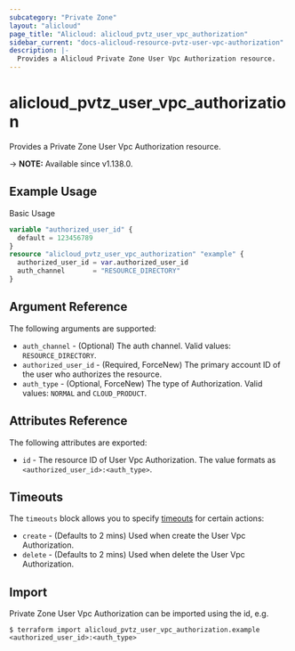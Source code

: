 ```yaml
---
subcategory: "Private Zone"
layout: "alicloud"
page_title: "Alicloud: alicloud_pvtz_user_vpc_authorization"
sidebar_current: "docs-alicloud-resource-pvtz-user-vpc-authorization"
description: |-
  Provides a Alicloud Private Zone User Vpc Authorization resource.
---
```


# alicloud_pvtz_user_vpc_authorization

Provides a Private Zone User Vpc Authorization resource.

-> **NOTE:** Available since v1.138.0.

## Example Usage

Basic Usage

```terraform
variable "authorized_user_id" {
  default = 123456789
}
resource "alicloud_pvtz_user_vpc_authorization" "example" {
  authorized_user_id = var.authorized_user_id
  auth_channel       = "RESOURCE_DIRECTORY"
}
```

## Argument Reference

The following arguments are supported:

* `auth_channel` - (Optional) The auth channel. Valid values: `RESOURCE_DIRECTORY`.
* `authorized_user_id` - (Required, ForceNew) The primary account ID of the user who authorizes the resource.
* `auth_type` - (Optional, ForceNew) The type of Authorization. Valid values: `NORMAL` and `CLOUD_PRODUCT`.

## Attributes Reference

The following attributes are exported:

* `id` - The resource ID of User Vpc Authorization. The value formats as `<authorized_user_id>:<auth_type>`.

## Timeouts

The `timeouts` block allows you to specify [timeouts](https://www.terraform.io/docs/configuration-0-11/resources.html#timeouts) for certain actions:

* `create` - (Defaults to 2 mins) Used when create the User Vpc Authorization.
* `delete` - (Defaults to 2 mins) Used when delete the User Vpc Authorization.

## Import

Private Zone User Vpc Authorization can be imported using the id, e.g.

```shell
$ terraform import alicloud_pvtz_user_vpc_authorization.example <authorized_user_id>:<auth_type>
```
